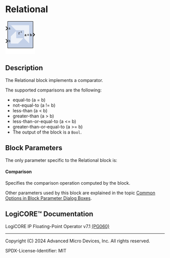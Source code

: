 # Relational

![](./Images/block.png)

## Description

The Relational block implements a comparator.

The supported comparisons are the following:

- equal-to (a = b)
- not-equal-to (a != b)
- less-than (a \< b)
- greater-than (a \> b)
- less-than-or-equal-to (a \<= b)
- greater-than-or-equal-to (a \>= b)
- The output of the block is a `Bool`.

## Block Parameters

The only parameter specific to the Relational block is:

#### Comparison
Specifies the comparison operation computed by the block.

Other parameters used by this block are explained in the topic [Common
Options in Block Parameter Dialog
Boxes](../../GEN/common-options/README.md).

## LogiCORE™ Documentation

LogiCORE IP Floating-Point Operator
v7.1 [(PG060)](https://docs.xilinx.com/access/sources/ud/document?isLatest=true&url=pg060-floating-point&ft:locale=en-US)

--------------
Copyright (C) 2024 Advanced Micro Devices, Inc.
All rights reserved.

SPDX-License-Identifier: MIT
